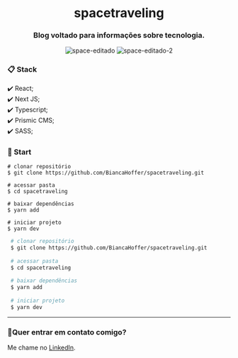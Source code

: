 <h1 align="center">spacetraveling</h1>

<h3 align="center">Blog voltado para informações sobre tecnologia.</h3>

<div align="center">

![space-editado](https://user-images.githubusercontent.com/99914904/187269698-c4caae3c-4c89-408b-ad37-c0d269a60914.png) ![space-editado-2](https://user-images.githubusercontent.com/99914904/187269861-1779afc2-cdd1-498a-8182-5012ef7daa19.png)

</div>

<h3>📋 Stack</h3>
✔️ React; <br>
✔️ Next JS; <br>
✔️ Typescript; <br>
✔️ Prismic CMS; <br>
✔️ SASS; <br>

<h3>🏁 Start</h3> 

 ```
 # clonar repositório
 $ git clone https://github.com/BiancaHoffer/spacetraveling.git
 
 # acessar pasta
 $ cd spacetraveling
 
 # baixar dependências
 $ yarn add
 
 # iniciar projeto
 $ yarn dev
 
```


```bash
 # clonar repositório
 $ git clone https://github.com/BiancaHoffer/spacetraveling.git
 
 # acessar pasta
 $ cd spacetraveling
 
 # baixar dependências
 $ yarn add
 
 # iniciar projeto
 $ yarn dev
```

<hr>

### 🔗Quer entrar em contato comigo?
  
Me chame no [LinkedIn](https://www.linkedin.com/in/bianca-macedo-hoffer/).
